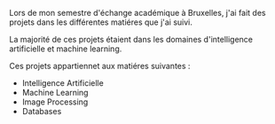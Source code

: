 Lors de mon semestre d'échange académique à Bruxelles, j'ai fait des projets dans les différentes matiéres que j'ai suivi.

La majorité de ces projets étaient dans les domaines d'intelligence artificielle et machine learning.

Ces projets appartiennet aux matiéres suivantes :

- Intelligence Artificielle
- Machine Learning
- Image Processing
- Databases
